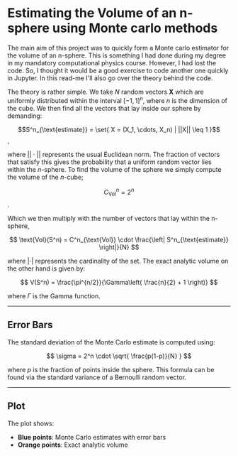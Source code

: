 # Estimating the Volume of an n-sphere using Monte carlo methods

The main aim of this project was to quickly form a Monte carlo estimator for the volume of an n-sphere. This is something I had done during my degree in my mandatory computational physics course. However, I had lost the code. So, I thought it would be a good exercise to code another one quickly in Jupyter. In this read-me I'll also go over the theory behind the code. 

The theory is rather simple. We take $N$ random vectors $\boldsymbol{X}$ which are uniformly distributed within the interval $[-1,1]^n$, where $n$ is the dimension of the cube. We then find all the vectors that lay inside our sphere by demanding: 

$$S^n_{\text{estimate}} = \set{ X = (X_1, \cdots, X_n) | ||X|| \leq 1 }$$, 

where $||\cdot||$ represents the usual Euclidean norm. The fraction of vectors that satisfy this gives the probability that a uniform random vector lies within the $n$-sphere. To find the volume of the sphere we simply compute the volume of the $n$-cube;

$$C^n_{\text{Vol}} =  2^n$$ .

Which we then multiply with the number of vectors that lay within the n-sphere,

$$
\text{Vol}(S^n) = C^n_{\text{Vol}} \cdot \frac{\left| S^n_{\text{estimate}} \right|}{N}
$$


where $|\cdot|$ represents the cardinality of the set. The exact analytic volume on the other hand is given by:

$$
V(S^n) = \frac{\pi^{n/2}}{\Gamma\left( \frac{n}{2} + 1 \right)}
$$

where $\Gamma$ is the Gamma function.

---

## Error Bars

The standard deviation of the Monte Carlo estimate is computed using:

$$
\sigma = 2^n \cdot \sqrt{ \frac{p(1-p)}{N} }
$$

where $p$ is the fraction of points inside the sphere. This formula can be found via the standard variance of a Bernoulli random vector. 


---

## Plot

The plot shows:
- **Blue points**: Monte Carlo estimates with error bars
- **Orange points**: Exact analytic volume

